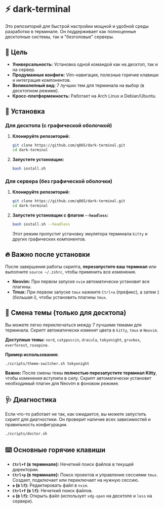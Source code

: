 # ⚡ dark-terminal

Это репозиторий для быстрой настройки мощной и удобной среды разработки в терминале. Он поддерживает как полноценные десктопные системы, так и "безголовые" серверы.

## 🎯 Цель

*   **Универсальность:** Установка одной командой как на десктоп, так и на сервер.
*   **Продуманные конфиги:** Vim-навигация, полезные горячие клавиши и интеграция компонентов.
*   **Великолепный вид:** 7 лучших тем для терминала на выбор (в десктопном режиме).
*   **Кросс-платформенность:** Работает на Arch Linux и Debian/Ubuntu.

## 🚀 Установка

### Для десктопа (с графической оболочкой)

1.  **Клонируйте репозиторий:**
    ```bash
    git clone https://github.com/q865/dark-terminal.git
    cd dark-terminal
    ```

2.  **Запустите установщик:**
    ```bash
    bash install.sh
    ```

### Для сервера (без графической оболочки)

1.  **Клонируйте репозиторий:**
    ```bash
    git clone https://github.com/q865/dark-terminal.git
    cd dark-terminal
    ```

2.  **Запустите установщик с флагом `--headless`:**
    ```bash
    bash install.sh --headless
    ```
    Этот режим пропустит установку эмулятора терминала `kitty` и других графических компонентов.

## 🔥 Важно после установки

После завершения работы скрипта, **перезапустите ваш терминал** или выполните `source ~/.zshrc`, чтобы применить все изменения.

*   **Neovim:** При первом запуске `nvim` автоматически установит все плагины.
*   **Tmux:** При первом запуске `tmux` нажмите `Ctrl+a` (префикс), а затем `I` (большая i), чтобы установить плагины `tmux`.

## 🎨 Смена темы (только для десктопа)

Вы можете легко переключаться между 7 лучшими темами для терминала. Скрипт автоматически изменит цвета в `kitty`, `tmux` и `Neovim`.

**Доступные темы:** `nord`, `catppuccin`, `dracula`, `tokyonight`, `gruvbox`, `everforest`, `rosepine`.

**Пример использования:**
```bash
./scripts/theme-switcher.sh tokyonight
```

**Важно:** После смены темы **полностью перезапустите терминал Kitty**, чтобы изменения вступили в силу. Скрипт автоматически установит необходимый плагин для Neovim в фоновом режиме.

## 🩺 Диагностика

Если что-то работает не так, как ожидается, вы можете запустить скрипт для диагностики. Он проверит наличие всех зависимостей и правильность конфигурации.

```bash
./scripts/doctor.sh
```

## ⌨️ Основные горячие клавиши

*   **`Ctrl+f` (в терминале):** Нечеткий поиск файлов в текущей директории.
*   **`Ctrl+p` (в терминале):** Поиск проектов и управление сессиями `tmux`. Создает, подключает или переключает на нужную сессию.
*   **`e` (в `lf`):** Редактировать файл в `nvim`.
*   **`Ctrl+f` (в `lf`):** Нечеткий поиск файлов.
*   **`o` (в `lf`):** Открыть файл (использует `xdg-open` на десктопе и `less` на сервере).